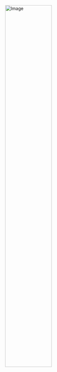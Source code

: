 <img src="https://github-readme-stats-d47t97y6d-pxpe123s-projects.vercel.app username=Pxpe123&amp;count_private=true&amp;show_icons=true&amp;theme=tokyonight&amp;hide_border=true&amp;title_color=9900cc&amp;icon_color=9900cc&amp;text_color=00a9bf" alt="Image" width="54.5%" />
